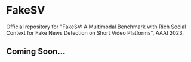 # FakeSV
Official repository for "FakeSV: A Multimodal Benchmark with Rich Social Context for Fake News Detection on Short Video Platforms", AAAI 2023.
## Coming Soon...
